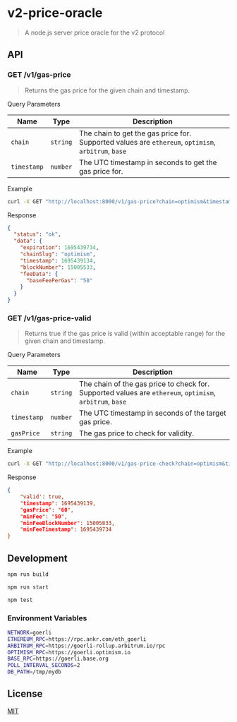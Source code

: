# v2-price-oracle

> A node.js server price oracle for the v2 protocol

## API

### GET /v1/gas-price

> Returns the gas price for the given chain and timestamp.

Query Parameters

| Name      | Type     | Description                                                                 |
| --------- | -------- | --------------------------------------------------------------------------- |
| `chain`   | `string` | The chain to get the gas price for. Supported values are `ethereum`, `optimism`, `arbitrum`, `base`         |
| `timestamp` | `number` | The UTC timestamp in seconds to get the gas price for. |

Example

```sh
curl -X GET "http://localhost:8000/v1/gas-price?chain=optimism&timestamp=1695439134"
```

Response

```json
{
  "status": "ok",
  "data": {
    "expiration": 1695439734,
    "chainSlug": "optimism",
    "timestamp": 1695439134,
    "blockNumber": 15005533,
    "feeData": {
      "baseFeePerGas": "50"
    }
  }
}
```

### GET /v1/gas-price-valid

> Returns true if the gas price is valid (within acceptable range) for the given chain and timestamp.

Query Parameters

| Name      | Type     | Description                                                                 |
| --------- | -------- | --------------------------------------------------------------------------- |
| `chain`   | `string` | The chain of the gas price to check for. Supported values are `ethereum`, `optimism`, `arbitrum`, `base`         |
| `timestamp` | `number` | The UTC timestamp in seconds of the target gas price. |
| `gasPrice` | `string` | The gas price to check for validity. |

Example

```sh
curl -X GET "http://localhost:8000/v1/gas-price-check?chain=optimism&timestamp=1695439134&gasPrice=50"
```

Response

```json
{
    "valid': true,
    "timestamp": 1695439139,
    "gasPrice": "60",
    "minFee": "50",
    "minFeeBlockNumber": 15005833,
    "minFeeTimestamp": 1695439734
}
```


## Development

```sh
npm run build
```

```sh
npm run start
```

```sh
npm test
```

### Environment Variables

```sh
NETWORK=goerli
ETHEREUM_RPC=https://rpc.ankr.com/eth_goerli
ARBITRUM_RPC=https://goerli-rollup.arbitrum.io/rpc
OPTIMISM_RPC=https://goerli.optimism.io
BASE_RPC=https://goerli.base.org
POLL_INTERVAL_SECONDS=2
DB_PATH=/tmp/mydb
```

## License

[MIT](LICENSE)
